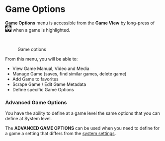 # Game Options

**Game Options** menu is accessible from the **Game View** by long-press of ![](<../.gitbook/assets/image (25).png>) when a game is highlighted.

<div align="left">

<figure><img src="https://i.imgur.com/WId2I6B.png" alt=""><figcaption><p>Game options</p></figcaption></figure>

</div>

From this menu, you will be able to:

* View Game Manual, Video and Media
* Manage Game (saves, find similar games, delete game)
* Add Game to favorites
* Scrape Game / Edit Game Metadata
* Define specific Game Options

### Advanced Game Options

You have the ability to define at a game level the same options that you can define at System level.

The **ADVANCED GAME OPTIONS** can be used when you need to define for a game a setting that differs from the [system settings](view-options.md#advanced-system-options).
